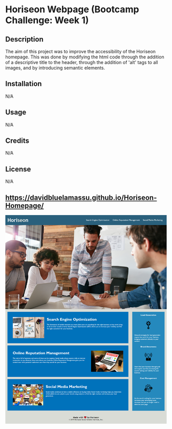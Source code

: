 # Horiseon Webpage (Bootcamp Challenge: Week 1)

## Description

The aim of this project was to improve the accessibility of the Horiseon homepage. This was done by modifying the html code through the addition of a descriptive title to the header, through the addition of 'alt' tags to all images, and by introducing semantic elements.

## Installation

N/A

## Usage

N/A

## Credits

N/A

## License

N/A

## https://davidbluelamassu.github.io/Horiseon-Homepage/

![Screenshot of Horiseon Homepage](./assets/images/horiseon-homepage-screenshot.png)
